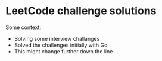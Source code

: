 # LeetCode challenge solutions
 
Some context: 
* Solving some interview challanges
* Solved the challenges initially with Go
* This might change further down the line
